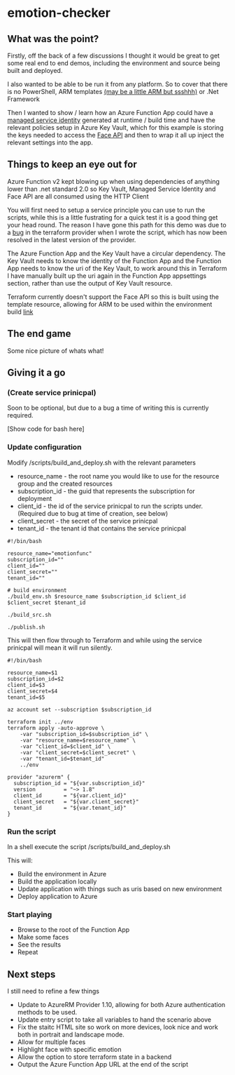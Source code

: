 # emotion-checker

## What was the point?

Firstly, off the back of a few discussions I thought it would be great to get some real end to end demos, including the environment and source being built and deployed.

I also wanted to be able to be run it from any platform. So to cover that there is no PowerShell, ARM templates [(may be a little ARM but ssshhh)](https://www.terraform.io/docs/providers/azurerm/r/template_deployment.html) or .Net Framework

Then I wanted to show / learn how an Azure Function App could have a [managed service identity](https://docs.microsoft.com/en-us/azure/app-service/app-service-managed-service-identity) generated at runtime / build time and have the relevant policies setup in Azure Key Vault, which for this example is storing the keys needed to access the [Face API](https://azure.microsoft.com/en-us/services/cognitive-services/face/) and then to wrap it all up inject the relevant settings into the app.

## Things to keep an eye out for

Azure Function v2 kept blowing up when using dependencies of anything lower than .net standard 2.0 so Key Vault, Managed Service Identity and Face API are all consumed using the HTTP Client

You will first need to setup a service principle you can use to run the scripts, while this is a little fustrating for a quick test it is a good thing get your head round. The reason I have gone this path for this demo was due to a [bug](https://github.com/terraform-providers/terraform-provider-azurerm/issues/656) in the terraform provider when I wrote the script, which has now been resolved in the latest version of the provider.

The Azure Function App and the Key Vault have a circular dependency. The Key Vault needs to know the identity of the Function App and the Function App needs to know the uri of the Key Vault, to work around this in Terraform I have manually built up the uri again in the Function App appsettings section, rather than use the output of Key Vault resource.

Terraform currently doesn't support the Face API so this is built using the template resource, allowing for ARM to be used within the environment build [link](https://www.terraform.io/docs/providers/azurerm/r/template_deployment.html)

## The end game

Some nice picture of whats what!

## Giving it a go

### (Create service prinicpal)

Soon to be optional, but due to a bug a time of writing this is currently required.

[Show code for bash here]

### Update configuration

Modify /scripts/build_and_deploy.sh with the relevant parameters

* resource_name -  the root name you would like to use for the resource group and the created resources
* subscription_id - the guid that represents the subscription for deployment
* client_id - the id of the service prinicpal to run the scripts under. (Required due to bug at time of creation, see below)
* client_secret - the secret of the service prinicpal
* tenant_id - the tenant id that contains the service prinicpal

```
#!/bin/bash

resource_name="emotionfunc"
subscription_id=""
client_id=""
client_secret=""
tenant_id=""

# build environment
./build_env.sh $resource_name $subscription_id $client_id $client_secret $tenant_id

./build_src.sh

./publish.sh
```

This will then flow through to Terraform and while using the service prinicpal will mean it will run silently.

```
#!/bin/bash

resource_name=$1
subscription_id=$2
client_id=$3
client_secret=$4
tenant_id=$5

az account set --subscription $subscription_id

terraform init ../env
terraform apply -auto-approve \
    -var "subscription_id=$subscription_id" \
    -var "resource_name=$resource_name" \
    -var "client_id=$client_id" \
    -var "client_secret=$client_secret" \
    -var "tenant_id=$tenant_id"
    ../env
```

```
provider "azurerm" {
  subscription_id = "${var.subscription_id}"
  version         = "~> 1.8"
  client_id       = "${var.client_id}"
  client_secret   = "${var.client_secret}"
  tenant_id       = "${var.tenant_id}"
}
```

### Run the script

In a shell execute the script /scripts/build_and_deploy.sh

This will:

* Build the environment in Azure
* Build the application locally
* Update application with things such as uris based on new environment
* Deploy application to Azure

### Start playing

* Browse to the root of the Function App
* Make some faces
* See the results
* Repeat

## Next steps

I still need to refine a few things

* Update to AzureRM Provider 1.10, allowing for both Azure authentication methods to be used.
* Update entry script to take all variables to hand the scenario above
* Fix the staitc HTML site so work on more devices, look nice and work both in portrait and landscape mode.
* Allow for multiple faces
* Highlight face with specific emotion
* Allow the option to store terraform state in a backend
* Output the Azure Function App URL at the end of the script